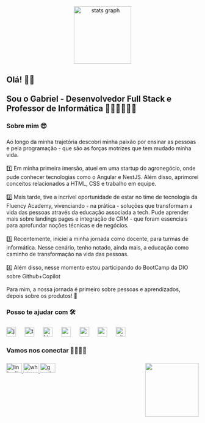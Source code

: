 <div align="center">
  <img src="https://github-readme-stats.vercel.app/api?username=GabrielFAlmeida&hide_title=false&hide_rank=false&show_icons=true&include_all_commits=true&count_private=true&disable_animations=false&theme=buefy&locale=pt-br&hide_border=true&custom_title=Um%20pouco%20do%20meu%20GitHub:" height="150" alt="stats graph"  />
</div>

###

<h2 align="left">Olá! 👋🏼<br><br>Sou o Gabriel - Desenvolvedor Full Stack e Professor de Informática 👨🏼‍🏫👨🏼‍💻</h2>

###

<h3 align="left">Sobre mim 😎</h3>

###

<p align="left">Ao longo da minha trajetória descobri minha paixão por ensinar as pessoas e pela programação - que são as forças motrizes que tem mudado minha vida.<br><br>1️⃣ Em minha primeira imersão, atuei em uma startup do agronegócio, onde pude conhecer tecnologias como o Angular e NestJS. Além disso, aprimorei conceitos relacionados a HTML, CSS e trabalho em equipe.<br><br>2️⃣ Mais tarde, tive a incrível oportunidade de estar no time de tecnologia da Fluency Academy, vivenciando - na prática - soluções que transformam a vida das pessoas através da educação associada a tech. Pude aprender mais sobre landings pages e integração de CRM - que foram essenciais para aprofundar noções técnicas e de negócios.<br><br>3️⃣ Recentemente, iniciei a minha jornada como docente, para turmas de informática. Nesse cenário, tenho notado, ainda mais, a educação como caminho de transformação na vida das pessoas. <br><br>4️⃣ Além disso, nesse momento estou participando do BootCamp da DIO sobre Github+Copilot<br><br>Para mim, a nossa jornada é primeiro sobre pessoas e aprendizados, depois sobre os produtos! 📝</p>

###

<h3 align="left">Posso te ajudar com 🛠️</h3>

###

<div align="left">
  <img src="https://skillicons.dev/icons?i=js" height="25" alt="javascript logo"  />
  <img width="15" />
  <img src="https://skillicons.dev/icons?i=ts" height="25" alt="typescript logo"  />
  <img width="15" />
  <img src="https://skillicons.dev/icons?i=html" height="25" alt="html5 logo"  />
  <img width="15" />
  <img src="https://skillicons.dev/icons?i=css" height="25" alt="css3 logo"  />
  <img width="15" />
  <img src="https://skillicons.dev/icons?i=angular" height="25" alt="angularjs logo"  />
  <img width="15" />
  <img src="https://skillicons.dev/icons?i=androidstudio" height="25" alt="androidstudio logo"  />
  <img width="15" />
  <img src="https://skillicons.dev/icons?i=git" height="25" alt="git logo"  />
</div>

###

<h3 align="left">Vamos nos conectar 🫱🏼‍🫲🏼</h3>

###

<div align="left">
  <a href="https://www.linkedin.com/in/gabriel-frnca/" target="_blank">
    <img src="https://raw.githubusercontent.com/maurodesouza/profile-readme-generator/master/src/assets/icons/social/linkedin/default.svg" width="40" height="25" alt="linkedin logo"  />
  </a>
  <a href="https://api.whatsapp.com/send?phone=5534984395855&text=Oi%2C%20vamos%20nos%20conectar!" target="_blank">
    <img src="https://raw.githubusercontent.com/maurodesouza/profile-readme-generator/master/src/assets/icons/social/whatsapp/default.svg" width="40" height="25" alt="whatsapp logo"  />
  </a>
  <a href="mailto:gabrielfrancadealmeida00@gmail.com" target="_blank">
    <img src="https://raw.githubusercontent.com/maurodesouza/profile-readme-generator/master/src/assets/icons/social/gmail/default.svg" width="40" height="25" alt="gmail logo"  />
  </a>
  <img align="right" height="140" src="https://media.tenor.com/yCFHzEvKa9MAAAAj/hello.gif"  />
</div>

###
